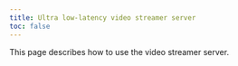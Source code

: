 ```yaml
---
title: Ultra low-latency video streamer server
toc: false
---
```


This page describes how to use the video streamer server.
